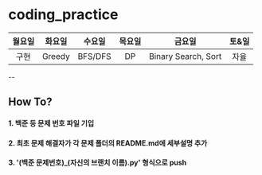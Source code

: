 # coding_practice

|월요일|화요일|수요일|목요일|금요일|토&일|
|:---:|:---:|:---:|:---:|:---:|:---:|
|구현|Greedy|BFS/DFS|DP|Binary Search, Sort|자율|

--

## How To?

#### 1. 백준 등 문제 번호 파일 기입
#### 2. 최초 문제 해결자가 각 문제 폴더의 README.md에 세부설명 추가
#### 3. '(백준 문제번호)_(자신의 브랜치 이름).py' 형식으로 push
